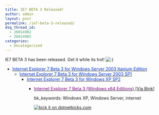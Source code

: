```yaml
---
title: IE7 BETA 3 Released!
author: admin
layout: post
permalink: /ie7-beta-3-released/
dsq_thread_id:
  - 26014902
  - 26014902
categories:
  - Uncategorized
---
```

IE7 BETA 3 has been released. Get it while its hot! <img src="http://blog.lotas-smartman.net/wp-includes/images/smilies/icon_smile.gif" alt=":)" class="wp-smiley" />

  * <a href="http://www.microsoft.com/downloads/info.aspx?na=45&p=1&SrcDisplayLang=en&SrcCategoryId=&SrcFamilyId=60D09507-1160-4DAC-85E2-8D67F9B8257D&u=details.aspx%3ffamilyid%3dA58BF4D1-534A-492F-8A50-E430AEFADAD8%26displaylang%3den" target=_blank><u><font color=#0033cc>Internet Explorer 7 Beta 3 for Windows Server 2003 Itanium Edition</font> </u></a> 
      * <a href="http://www.microsoft.com/downloads/info.aspx?na=45&p=2&SrcDisplayLang=en&SrcCategoryId=&SrcFamilyId=60D09507-1160-4DAC-85E2-8D67F9B8257D&u=details.aspx%3ffamilyid%3d7DBB78DE-B6DC-4098-8CE5-9727C87B2726%26displaylang%3den" target=_blank><u><font color=#0033cc>Internet Explorer 7 Beta 3 for Windows Server 2003 SP1</font> </u></a> 
          * <a href="http://www.microsoft.com/downloads/info.aspx?na=45&p=3&SrcDisplayLang=en&SrcCategoryId=&SrcFamilyId=60D09507-1160-4DAC-85E2-8D67F9B8257D&u=details.aspx%3ffamilyid%3d4C1A8FBE-FB6A-47AC-867D-BB1F17E477EE%26displaylang%3den" target=_blank><u><font color=#0033cc>Internet Explorer 7 Beta 3 for Windows XP SP2</font> </u></a> 
              * <a href="http://www.microsoft.com/downloads/info.aspx?na=45&p=1&SrcDisplayLang=en&SrcCategoryId=&SrcFamilyId=7DBB78DE-B6DC-4098-8CE5-9727C87B2726&u=details.aspx%3ffamilyid%3d60D09507-1160-4DAC-85E2-8D67F9B8257D%26displaylang%3den" target=_blank><u><font color=#800080>Internet Explorer 7 Beta 3 (Windows x64 Editions)</font> </u></a> 
                [[Via Bink][1]]
                
                bk_keywords: Windows XP, Windows Server, internet
                
                [<img alt="kick it on dotnetkicks.com" src="http://www.dotnetkicks.com/Services/Images/KickItImageGenerator.ashx?url=http://blog.lotas-smartman.net/archive/2006/06/29/12601.aspx" border=0>][2] </li>

 [1]: http://bink.nu/Article7596.bink
 [2]: http://www.dotnetkicks.com/kick/?url=http://blog.lotas-smartman.net/archive/2006/6/29/12601.aspx